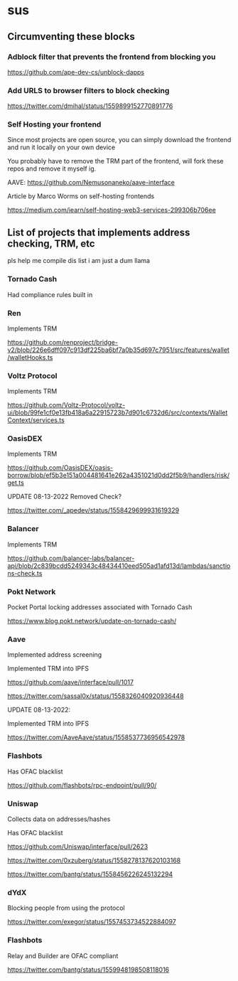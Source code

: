 # sus

## Circumventing these blocks

### Adblock filter that prevents the frontend from blocking you

<https://github.com/ape-dev-cs/unblock-dapps>

### Add URLS to browser filters to block checking

<https://twitter.com/dmihal/status/1559899152770891776>

### Self Hosting your frontend

Since most projects are open source, you can simply download the frontend and run it locally on your own device

You probably have to remove the TRM part of the frontend, will fork these repos and remove it myself ig.

AAVE: <https://github.com/Nemusonaneko/aave-interface>

Article by Marco Worms on self-hosting frontends

<https://medium.com/iearn/self-hosting-web3-services-299306b706ee>

## List of projects that implements address checking, TRM, etc

pls help me compile dis list i am just a dum llama

### Tornado Cash

Had compliance rules built in

### Ren

Implements TRM

<https://github.com/renproject/bridge-v2/blob/226e6dff097c913df225ba6bf7a0b35d697c7951/src/features/wallet/walletHooks.ts>

### Voltz Protocol

Implements TRM

<https://github.com/Voltz-Protocol/voltz-ui/blob/99fe1cf0e13fb418a6a22915723b7d901c6732d6/src/contexts/WalletContext/services.ts>

### OasisDEX

Implements TRM

<https://github.com/OasisDEX/oasis-borrow/blob/ef5b3e151a004481641e262a4351021d0dd2f5b9/handlers/risk/get.ts>

UPDATE 08-13-2022
Removed Check?

<https://twitter.com/_apedev/status/1558429699931619329>

### Balancer

Implements TRM

<https://github.com/balancer-labs/balancer-api/blob/2c839bcdd5249343c48434410eed505ad1afd13d/lambdas/sanctions-check.ts>

### Pokt Network

Pocket Portal locking addresses associated with Tornado Cash

<https://www.blog.pokt.network/update-on-tornado-cash/>

### Aave

Implemented address screening

Implemented TRM into IPFS

<https://github.com/aave/interface/pull/1017>

<https://twitter.com/sassal0x/status/1558326040920936448>

UPDATE 08-13-2022:

Implemented TRM into IPFS

<https://twitter.com/AaveAave/status/1558537736956542978>

### Flashbots

Has OFAC blacklist

<https://github.com/flashbots/rpc-endpoint/pull/90/>

### Uniswap

Collects data on addresses/hashes

Has OFAC blacklist

<https://github.com/Uniswap/interface/pull/2623>

<https://twitter.com/0xzuberg/status/1558278137620103168>

<https://twitter.com/bantg/status/1558456226245132294>

### dYdX

Blocking people from using the protocol

<https://twitter.com/exegor/status/1557453734522884097>

### Flashbots

Relay and Builder are OFAC compliant

<https://twitter.com/bantg/status/1559948198508118016>